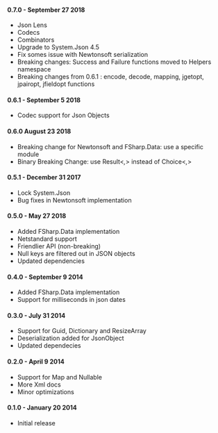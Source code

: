 #### 0.7.0  - September 27 2018
* Json Lens
* Codecs
* Combinators
* Upgrade to System.Json 4.5
* Fix somes issue with Newtonsoft serialization
* Breaking changes: Success and Failure functions moved to Helpers namespace
* Breaking changes from 0.6.1 : encode, decode, mapping, jgetopt, jpairopt, jfieldopt functions

#### 0.6.1  - September 5 2018
* Codec support for Json Objects

#### 0.6.0 August 23 2018
* Breaking change for Newtonsoft and FSharp.Data: use a specific module
* Binary Breaking Change: use Result<_,_> instead of Choice<_,_>

#### 0.5.1  - December 31 2017
* Lock System.Json
* Bug fixes in Newtonsoft implementation

#### 0.5.0  - May 27 2018
* Added FSharp.Data implementation
* Netstandard support
* Friendlier API (non-breaking)
* Null keys are filtered out in JSON objects
* Updated dependencies

#### 0.4.0  - September 9 2014
* Added FSharp.Data implementation
* Support for milliseconds in json dates

#### 0.3.0  - July 31 2014 
* Support for Guid, Dictionary and ResizeArray
* Deserialization added for JsonObject
* Updated dependecies

#### 0.2.0  - April 9 2014
* Support for Map and Nullable
* More Xml docs
* Minor optimizations

#### 0.1.0  - January 20 2014
* Initial release